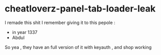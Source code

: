 # cheatloverz-panel-tab-loader-leak
I remade this shit
I remember giving it to this pepole :
- in year 1337
- Abdul 

So yea , they have an full version of it with keyauth , and shop working
